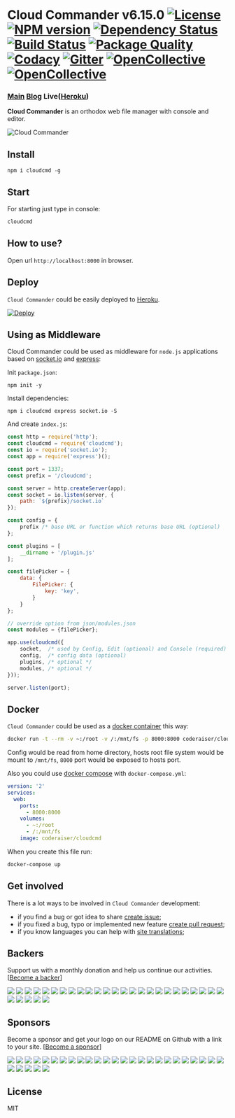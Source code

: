 # Cloud Commander v6.15.0 [![License][LicenseIMGURL]][LicenseURL] [![NPM version][NPMIMGURL]][NPMURL] [![Dependency Status][DependencyStatusIMGURL]][DependencyStatusURL] [![Build Status][BuildStatusIMGURL]][BuildStatusURL] [![Package Quality][PackageQualityIMGURL]][PackageQualityURL] [![Codacy][CodacyIMG]][CodacyURL] [![Gitter][GitterIMGURL]][GitterURL] [![OpenCollective](https://opencollective.com/cloudcmd/backers/badge.svg)](#backers) [![OpenCollective](https://opencollective.com/cloudcmd/sponsors/badge.svg)](#sponsors)

### [Main][MainURL] [Blog][BlogURL] Live([Heroku][HerokuURL])

[NPM_INFO_IMG]:             https://nodei.co/npm/cloudcmd.png
[MainURL]:                  http://cloudcmd.io "Main"
[BlogURL]:                  http://blog.cloudcmd.io "Blog"
[HerokuURL]:                http://cloudcmd.herokuapp.com/ "Heroku"
[NPMURL]:                   https://npmjs.org/package/cloudcmd "npm"
[NPMIMGURL]:                https://img.shields.io/npm/v/cloudcmd.svg?style=flat
[LicenseURL]:               https://tldrlegal.com/license/mit-license "MIT License"
[LicenseIMGURL]:            https://img.shields.io/badge/license-MIT-317BF9.svg?style=flat
[DependencyStatusURL]:      https://gemnasium.com/coderaiser/cloudcmd "Dependency Status"
[DependencyStatusIMGURL]:   https://img.shields.io/gemnasium/coderaiser/cloudcmd.svg?style=flat
[BuildStatusURL]:           https://travis-ci.org/coderaiser/cloudcmd  "Build Status"
[BuildStatusIMGURL]:        https://img.shields.io/travis/coderaiser/cloudcmd.svg?style=flat

[PackageQualityURL]:        http://packagequality.com/#?package=cloudcmd "Package Quality"
[PackageQualityIMGURL]:     http://packagequality.com/shield/cloudcmd.svg

[CodacyURL]:                https://www.codacy.com/app/coderaiser/cloudcmd
[CodacyIMG]:                https://api.codacy.com/project/badge/Grade/ddda78be780549ce8754f8d47a8c0e36

[GitterURL]:                https://gitter.im/cloudcmd
[GitterIMGURL]:             https://img.shields.io/gitter/room/coderaiser/cloudcmd.js.svg

[DeployURL]:                https://heroku.com/deploy?template=https://github.com/coderaiser/cloudcmd "Deploy"
[DeployIMG]:                https://www.herokucdn.com/deploy/button.png

**Cloud Commander** is an orthodox web file manager with console and editor.

![Cloud Commander](http://cloudcmd.io/img/logo/cloudcmd.png "Cloud Commander")

## Install

```
npm i cloudcmd -g
```
## Start

For starting just type in console:

```sh
cloudcmd
```

## How to use?

Open url `http://localhost:8000` in browser.

## Deploy
`Cloud Commander` could be easily deployed to [Heroku][DeployURL].

[![Deploy][DeployIMG]][DeployURL]

## Using as Middleware

Cloud Commander could be used as middleware for `node.js` applications based on [socket.io](http://socket.io "Socket.IO") and [express](http://expressjs.com "Express"):

Init `package.json`:

```
npm init -y
```

Install dependencies:

```
npm i cloudcmd express socket.io -S
```

And create `index.js`:

```js
const http = require('http');
const cloudcmd = require('cloudcmd');
const io = require('socket.io');
const app = require('express')();

const port = 1337;
const prefix = '/cloudcmd';

const server = http.createServer(app);
const socket = io.listen(server, {
    path: `${prefix}/socket.io`
});

const config = {
    prefix /* base URL or function which returns base URL (optional)   */
};

const plugins = [
    __dirname + '/plugin.js'
];

const filePicker = {
    data: {
        FilePicker: {
            key: 'key',
        }
    }
};

// override option from json/modules.json
const modules = {filePicker};

app.use(cloudcmd({
    socket,  /* used by Config, Edit (optional) and Console (required)   */
    config,  /* config data (optional)                                   */
    plugins, /* optional */
    modules, /* optional */
}));

server.listen(port);
```

Docker
---------------
`Cloud Commander` could be used as a [docker container](https://hub.docker.com/r/coderaiser/cloudcmd/ "Docker container") this way:

```sh
docker run -t --rm -v ~:/root -v /:/mnt/fs -p 8000:8000 coderaiser/cloudcmd
```

Config would be read from home directory, hosts root file system would be mount to `/mnt/fs`,
`8000` port would be exposed to hosts port.

Also you could use [docker compose](https://docs.docker.com/compose/ "Docker Compose") with `docker-compose.yml`:

```yml
version: '2'
services:
  web:
    ports:
      - 8000:8000
    volumes:
      - ~:/root
      - /:/mnt/fs
    image: coderaiser/cloudcmd
```

When you create this file run:

```sh
docker-compose up
```

Get involved
---------------

There is a lot ways to be involved in `Cloud Commander` development:

- if you find a bug or got idea to share [create issue](https://github.com/coderaiser/cloudcmd/issues/new "Create issue");
- if you fixed a bug, typo or implemented new feature [create pull request](https://github.com/coderaiser/cloudcmd/compare "Create pull request");
- if you know languages you can help with [site translations](https://github.com/coderaiser/cloudcmd/wiki "Cloud Commander community wiki");

## Backers
Support us with a monthly donation and help us continue our activities. [[Become a backer](https://opencollective.com/cloudcmd#backer)]

[![](https://opencollective.com/cloudcmd/backer/0/avatar.svg)](https://opencollective.com/cloudcmd/backer/0/website)
[![](https://opencollective.com/cloudcmd/backer/1/avatar.svg)](https://opencollective.com/cloudcmd/backer/1/website)
[![](https://opencollective.com/cloudcmd/backer/2/avatar.svg)](https://opencollective.com/cloudcmd/backer/2/website)
[![](https://opencollective.com/cloudcmd/backer/3/avatar.svg)](https://opencollective.com/cloudcmd/backer/3/website)
[![](https://opencollective.com/cloudcmd/backer/4/avatar.svg)](https://opencollective.com/cloudcmd/backer/4/website)
[![](https://opencollective.com/cloudcmd/backer/5/avatar.svg)](https://opencollective.com/cloudcmd/backer/5/website)
[![](https://opencollective.com/cloudcmd/backer/6/avatar.svg)](https://opencollective.com/cloudcmd/backer/6/website)
[![](https://opencollective.com/cloudcmd/backer/7/avatar.svg)](https://opencollective.com/cloudcmd/backer/7/website)
[![](https://opencollective.com/cloudcmd/backer/8/avatar.svg)](https://opencollective.com/cloudcmd/backer/8/website)
[![](https://opencollective.com/cloudcmd/backer/9/avatar.svg)](https://opencollective.com/cloudcmd/backer/9/website)
[![](https://opencollective.com/cloudcmd/backer/10/avatar.svg)](https://opencollective.com/cloudcmd/backer/10/website)
[![](https://opencollective.com/cloudcmd/backer/11/avatar.svg)](https://opencollective.com/cloudcmd/backer/11/website)
[![](https://opencollective.com/cloudcmd/backer/12/avatar.svg)](https://opencollective.com/cloudcmd/backer/12/website)
[![](https://opencollective.com/cloudcmd/backer/13/avatar.svg)](https://opencollective.com/cloudcmd/backer/13/website)
[![](https://opencollective.com/cloudcmd/backer/14/avatar.svg)](https://opencollective.com/cloudcmd/backer/14/website)
[![](https://opencollective.com/cloudcmd/backer/15/avatar.svg)](https://opencollective.com/cloudcmd/backer/15/website)
[![](https://opencollective.com/cloudcmd/backer/16/avatar.svg)](https://opencollective.com/cloudcmd/backer/16/website)
[![](https://opencollective.com/cloudcmd/backer/17/avatar.svg)](https://opencollective.com/cloudcmd/backer/17/website)
[![](https://opencollective.com/cloudcmd/backer/18/avatar.svg)](https://opencollective.com/cloudcmd/backer/18/website)
[![](https://opencollective.com/cloudcmd/backer/19/avatar.svg)](https://opencollective.com/cloudcmd/backer/19/website)
[![](https://opencollective.com/cloudcmd/backer/20/avatar.svg)](https://opencollective.com/cloudcmd/backer/20/website)
[![](https://opencollective.com/cloudcmd/backer/21/avatar.svg)](https://opencollective.com/cloudcmd/backer/21/website)
[![](https://opencollective.com/cloudcmd/backer/22/avatar.svg)](https://opencollective.com/cloudcmd/backer/22/website)
[![](https://opencollective.com/cloudcmd/backer/23/avatar.svg)](https://opencollective.com/cloudcmd/backer/23/website)
[![](https://opencollective.com/cloudcmd/backer/24/avatar.svg)](https://opencollective.com/cloudcmd/backer/24/website)
[![](https://opencollective.com/cloudcmd/backer/25/avatar.svg)](https://opencollective.com/cloudcmd/backer/25/website)
[![](https://opencollective.com/cloudcmd/backer/26/avatar.svg)](https://opencollective.com/cloudcmd/backer/26/website)
[![](https://opencollective.com/cloudcmd/backer/27/avatar.svg)](https://opencollective.com/cloudcmd/backer/27/website)
[![](https://opencollective.com/cloudcmd/backer/28/avatar.svg)](https://opencollective.com/cloudcmd/backer/28/website)
[![](https://opencollective.com/cloudcmd/backer/29/avatar.svg)](https://opencollective.com/cloudcmd/backer/29/website)

## Sponsors
Become a sponsor and get your logo on our README on Github with a link to your site. [[Become a sponsor](https://opencollective.com/cloudcmd#sponsor)]

[![](https://opencollective.com/cloudcmd/sponsor/0/avatar.svg)](https://opencollective.com/cloudcmd/sponsor/0/website)
[![](https://opencollective.com/cloudcmd/sponsor/1/avatar.svg)](https://opencollective.com/cloudcmd/sponsor/1/website)
[![](https://opencollective.com/cloudcmd/sponsor/2/avatar.svg)](https://opencollective.com/cloudcmd/sponsor/2/website)
[![](https://opencollective.com/cloudcmd/sponsor/3/avatar.svg)](https://opencollective.com/cloudcmd/sponsor/3/website)
[![](https://opencollective.com/cloudcmd/sponsor/4/avatar.svg)](https://opencollective.com/cloudcmd/sponsor/4/website)
[![](https://opencollective.com/cloudcmd/sponsor/5/avatar.svg)](https://opencollective.com/cloudcmd/sponsor/5/website)
[![](https://opencollective.com/cloudcmd/sponsor/6/avatar.svg)](https://opencollective.com/cloudcmd/sponsor/6/website)
[![](https://opencollective.com/cloudcmd/sponsor/7/avatar.svg)](https://opencollective.com/cloudcmd/sponsor/7/website)
[![](https://opencollective.com/cloudcmd/sponsor/8/avatar.svg)](https://opencollective.com/cloudcmd/sponsor/8/website)
[![](https://opencollective.com/cloudcmd/sponsor/9/avatar.svg)](https://opencollective.com/cloudcmd/sponsor/9/website)
[![](https://opencollective.com/cloudcmd/sponsor/10/avatar.svg)](https://opencollective.com/cloudcmd/sponsor/10/website)
[![](https://opencollective.com/cloudcmd/sponsor/11/avatar.svg)](https://opencollective.com/cloudcmd/sponsor/11/website)
[![](https://opencollective.com/cloudcmd/sponsor/12/avatar.svg)](https://opencollective.com/cloudcmd/sponsor/12/website)
[![](https://opencollective.com/cloudcmd/sponsor/13/avatar.svg)](https://opencollective.com/cloudcmd/sponsor/13/website)
[![](https://opencollective.com/cloudcmd/sponsor/14/avatar.svg)](https://opencollective.com/cloudcmd/sponsor/14/website)
[![](https://opencollective.com/cloudcmd/sponsor/15/avatar.svg)](https://opencollective.com/cloudcmd/sponsor/15/website)
[![](https://opencollective.com/cloudcmd/sponsor/16/avatar.svg)](https://opencollective.com/cloudcmd/sponsor/16/website)
[![](https://opencollective.com/cloudcmd/sponsor/17/avatar.svg)](https://opencollective.com/cloudcmd/sponsor/17/website)
[![](https://opencollective.com/cloudcmd/sponsor/18/avatar.svg)](https://opencollective.com/cloudcmd/sponsor/18/website)
[![](https://opencollective.com/cloudcmd/sponsor/19/avatar.svg)](https://opencollective.com/cloudcmd/sponsor/19/website)
[![](https://opencollective.com/cloudcmd/sponsor/20/avatar.svg)](https://opencollective.com/cloudcmd/sponsor/20/website)
[![](https://opencollective.com/cloudcmd/sponsor/21/avatar.svg)](https://opencollective.com/cloudcmd/sponsor/21/website)
[![](https://opencollective.com/cloudcmd/sponsor/22/avatar.svg)](https://opencollective.com/cloudcmd/sponsor/22/website)
[![](https://opencollective.com/cloudcmd/sponsor/23/avatar.svg)](https://opencollective.com/cloudcmd/sponsor/23/website)
[![](https://opencollective.com/cloudcmd/sponsor/24/avatar.svg)](https://opencollective.com/cloudcmd/sponsor/24/website)
[![](https://opencollective.com/cloudcmd/sponsor/25/avatar.svg)](https://opencollective.com/cloudcmd/sponsor/25/website)
[![](https://opencollective.com/cloudcmd/sponsor/26/avatar.svg)](https://opencollective.com/cloudcmd/sponsor/26/website)
[![](https://opencollective.com/cloudcmd/sponsor/27/avatar.svg)](https://opencollective.com/cloudcmd/sponsor/27/website)
[![](https://opencollective.com/cloudcmd/sponsor/28/avatar.svg)](https://opencollective.com/cloudcmd/sponsor/28/website)
[![](https://opencollective.com/cloudcmd/sponsor/29/avatar.svg)](https://opencollective.com/cloudcmd/sponsor/29/website)

## License

MIT

